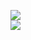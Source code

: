 [![](https://img.shields.io/badge/Made%20With-Github%20Spray-lightgrey.svg?style=for-the-badge&logo=github)](https://github.com/Annihil/github-spray#551)  
[![](https://i.imgur.com/2DrTn0Z.gif)](https://github.com/Annihil/github-spray)